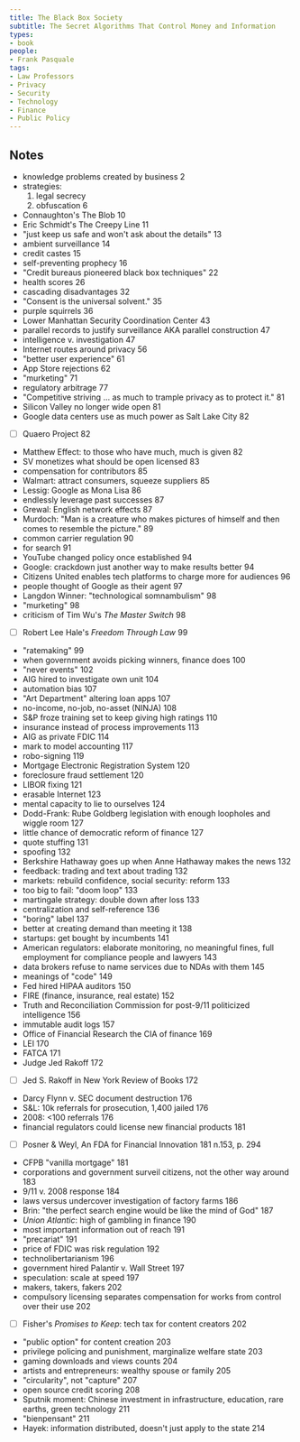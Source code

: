 ```yaml
---
title: The Black Box Society
subtitle: The Secret Algorithms That Control Money and Information
types:
- book
people:
- Frank Pasquale
tags:
- Law Professors
- Privacy
- Security
- Technology
- Finance
- Public Policy
---
```


## Notes
- knowledge problems created by business 2
- strategies:
  1.  legal secrecy
  2.  obfuscation 6
- Connaughton's The Blob 10
- Eric Schmidt's The Creepy Line 11
- "just keep us safe and won't ask about the details" 13
- ambient surveillance 14
- credit castes 15
- self-preventing prophecy 16
- "Credit bureaus pioneered black box techniques" 22
- health scores 26
- cascading disadvantages 32
- "Consent is the universal solvent." 35
- purple squirrels 36
- Lower Manhattan Security Coordination Center 43
- parallel records to justify surveillance AKA parallel construction 47
- intelligence v. investigation 47
- Internet routes around privacy 56
- "better user experience" 61
- App Store rejections 62
- "murketing" 71
- regulatory arbitrage 77
- "Competitive striving ... as much to trample privacy as to protect it." 81
- Silicon Valley no longer wide open 81
- Google data centers use as much power as Salt Lake City 82
- [ ] Quaero Project 82
- Matthew Effect: to those who have much, much is given 82
- SV monetizes what should be open licensed 83
- compensation for contributors 85
- Walmart: attract consumers, squeeze suppliers 85
- Lessig: Google as Mona Lisa 86
- endlessly leverage past successes 87
- Grewal: English network effects 87
- Murdoch: "Man is a creature who makes pictures of himself and then comes to resemble the picture." 89
- common carrier regulation 90
- for search 91
- YouTube changed policy once established 94
- Google: crackdown just another way to make results better 94
- Citizens United enables tech platforms to charge more for audiences 96
- people thought of Google as their agent 97
- Langdon Winner: "technological somnambulism" 98
- "murketing" 98
- criticism of Tim Wu's _The Master Switch_ 98
- [ ] Robert Lee Hale's _Freedom Through Law_ 99
- "ratemaking" 99
- when government avoids picking winners, finance does 100
- "never events" 102
- AIG hired to investigate own unit 104
- automation bias 107
- "Art Department" altering loan apps 107
- no-income, no-job, no-asset (NINJA) 108
- S&P froze training set to keep giving high ratings 110
- insurance instead of process improvements 113
- AIG as private FDIC 114
- mark to model accounting 117
- robo-signing 119
- Mortgage Electronic Registration System 120
- foreclosure fraud settlement 120
- LIBOR fixing 121
- erasable Internet 123
- mental capacity to lie to ourselves 124
- Dodd-Frank: Rube Goldberg legislation with enough loopholes and wiggle room 127
- little chance of democratic reform of finance 127
- quote stuffing 131
- spoofing 132
- Berkshire Hathaway goes up when Anne Hathaway makes the news 132
- feedback: trading and text about trading 132
- markets: rebuild confidence, social security: reform 133
- too big to fail: "doom loop" 133
- martingale strategy: double down after loss 133
- centralization and self-reference 136
- "boring" label 137
- better at creating demand than meeting it 138
- startups: get bought by incumbents 141
- American regulators: elaborate monitoring, no meaningful fines, full employment for compliance people and lawyers 143
- data brokers refuse to name services due to NDAs with them 145
- meanings of "code" 149
- Fed hired HIPAA auditors 150
- FIRE (finance, insurance, real estate) 152
- Truth and Reconciliation Commission for post-9/11 politicized intelligence 156
- immutable audit logs 157
- Office of Financial Research the CIA of finance 169
- LEI 170
- FATCA 171
- Judge Jed Rakoff 172
- [ ] Jed S. Rakoff in New York Review of Books 172
- Darcy Flynn v. SEC document destruction 176
- S&L: 10k referrals for prosecution, 1,400 jailed 176
- 2008: <100 referrals 176
- financial regulators could license new financial products 181
- [ ] Posner & Weyl, An FDA for Financial Innovation 181 n.153, p. 294
- CFPB "vanilla mortgage" 181
- corporations and government surveil citizens, not the other way around 183
- 9/11 v. 2008 response 184
- laws versus undercover investigation of factory farms 186
- Brin: "the perfect search engine would be like the mind of God" 187
- _Union Atlantic_: high of gambling in finance 190
- most important information out of reach 191
- "precariat" 191
- price of FDIC was risk regulation 192
- technolibertarianism 196
- government hired Palantir v. Wall Street 197
- speculation: scale at speed 197
- makers, takers, fakers 202
- compulsory licensing separates compensation for works from control over their use 202
- [ ] Fisher's _Promises to Keep_: tech tax for content creators 202
- "public option" for content creation 203
- privilege policing and punishment, marginalize welfare state 203
- gaming downloads and views counts 204
- artists and entrepreneurs: wealthy spouse or family 205
- "circularity", not "capture" 207
- open source credit scoring 208
- Sputnik moment: Chinese investment in infrastructure, education, rare earths, green technology 211
- "bienpensant" 211
- Hayek: information distributed, doesn't just apply to the state 214

